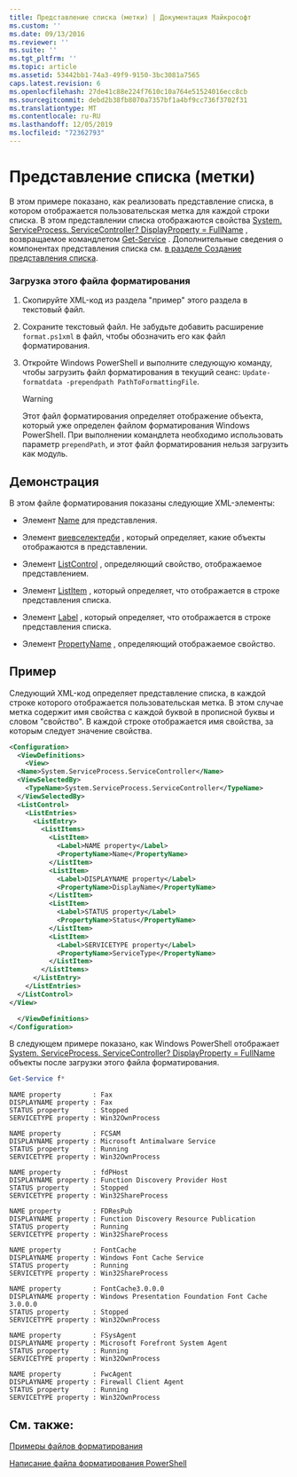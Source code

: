 ```yaml
---
title: Представление списка (метки) | Документация Майкрософт
ms.custom: ''
ms.date: 09/13/2016
ms.reviewer: ''
ms.suite: ''
ms.tgt_pltfrm: ''
ms.topic: article
ms.assetid: 53442bb1-74a3-49f9-9150-3bc3081a7565
caps.latest.revision: 6
ms.openlocfilehash: 27de41c88e224f7610c10a764e51524016ecc8cb
ms.sourcegitcommit: debd2b38fb8070a7357bf1a4bf9cc736f3702f31
ms.translationtype: MT
ms.contentlocale: ru-RU
ms.lasthandoff: 12/05/2019
ms.locfileid: "72362793"
---
```

# <a name="list-view-labels"></a>Представление списка (метки)

В этом примере показано, как реализовать представление списка, в котором отображается пользовательская метка для каждой строки списка. В этом представлении списка отображаются свойства [System. ServiceProcess. ServiceController? DisplayProperty = FullName](/dotnet/api/System.ServiceProcess.ServiceController) , возвращаемое командлетом [Get-Service](/powershell/module/Microsoft.PowerShell.Management/Get-Service) . Дополнительные сведения о компонентах представления списка см. [в разделе Создание представления списка](./creating-a-list-view.md).

### <a name="to-load-this-formatting-file"></a>Загрузка этого файла форматирования

1. Скопируйте XML-код из раздела "пример" этого раздела в текстовый файл.

2. Сохраните текстовый файл. Не забудьте добавить расширение `format.ps1xml` в файл, чтобы обозначить его как файл форматирования.

3. Откройте Windows PowerShell и выполните следующую команду, чтобы загрузить файл форматирования в текущий сеанс: `Update-formatdata -prependpath PathToFormattingFile`.

   > [!WARNING]
   > Этот файл форматирования определяет отображение объекта, который уже определен файлом форматирования Windows PowerShell. При выполнении командлета необходимо использовать параметр `prependPath`, и этот файл форматирования нельзя загрузить как модуль.

## <a name="demonstrates"></a>Демонстрация

В этом файле форматирования показаны следующие XML-элементы:

- Элемент [Name](./name-element-for-view-format.md) для представления.

- Элемент [виевселектедби](./viewselectedby-element-format.md) , который определяет, какие объекты отображаются в представлении.

- Элемент [ListControl](./listcontrol-element-format.md) , определяющий свойство, отображаемое представлением.

- Элемент [ListItem](./listitem-element-for-listitems-for-listcontrol-format.md) , который определяет, что отображается в строке представления списка.

- Элемент [Label](./label-element-for-listitem-for-listcontrol-format.md) , который определяет, что отображается в строке представления списка.

- Элемент [PropertyName](./propertyname-element-for-listitem-for-listcontrol-format.md) , определяющий отображаемое свойство.

## <a name="example"></a>Пример

Следующий XML-код определяет представление списка, в каждой строке которого отображается пользовательская метка. В этом случае метка содержит имя свойства с каждой буквой в прописной буквы и словом "свойство". В каждой строке отображается имя свойства, за которым следует значение свойства.

```xml
<Configuration>
  <ViewDefinitions>
    <View>
  <Name>System.ServiceProcess.ServiceController</Name>
  <ViewSelectedBy>
    <TypeName>System.ServiceProcess.ServiceController</TypeName>
  </ViewSelectedBy>
  <ListControl>
    <ListEntries>
      <ListEntry>
        <ListItems>
          <ListItem>
            <Label>NAME property</Label>
            <PropertyName>Name</PropertyName>
          </ListItem>
          <ListItem>
            <Label>DISPLAYNAME property</Label>
            <PropertyName>DisplayName</PropertyName>
          </ListItem>
          <ListItem>
            <Label>STATUS property</Label>
            <PropertyName>Status</PropertyName>
          </ListItem>
          <ListItem>
            <Label>SERVICETYPE property</Label>
            <PropertyName>ServiceType</PropertyName>
          </ListItem>
        </ListItems>
      </ListEntry>
    </ListEntries>
  </ListControl>
</View>

  </ViewDefinitions>
</Configuration>
```

В следующем примере показано, как Windows PowerShell отображает [System. ServiceProcess. ServiceController? DisplayProperty = FullName](/dotnet/api/System.ServiceProcess.ServiceController) объекты после загрузки этого файла форматирования.

```powershell
Get-Service f*
```

```output
NAME property        : Fax
DISPLAYNAME property : Fax
STATUS property      : Stopped
SERVICETYPE property : Win32OwnProcess

NAME property        : FCSAM
DISPLAYNAME property : Microsoft Antimalware Service
STATUS property      : Running
SERVICETYPE property : Win32OwnProcess

NAME property        : fdPHost
DISPLAYNAME property : Function Discovery Provider Host
STATUS property      : Stopped
SERVICETYPE property : Win32ShareProcess

NAME property        : FDResPub
DISPLAYNAME property : Function Discovery Resource Publication
STATUS property      : Running
SERVICETYPE property : Win32ShareProcess

NAME property        : FontCache
DISPLAYNAME property : Windows Font Cache Service
STATUS property      : Running
SERVICETYPE property : Win32ShareProcess

NAME property        : FontCache3.0.0.0
DISPLAYNAME property : Windows Presentation Foundation Font Cache 3.0.0.0
STATUS property      : Stopped
SERVICETYPE property : Win32OwnProcess

NAME property        : FSysAgent
DISPLAYNAME property : Microsoft Forefront System Agent
STATUS property      : Running
SERVICETYPE property : Win32OwnProcess

NAME property        : FwcAgent
DISPLAYNAME property : Firewall Client Agent
STATUS property      : Running
SERVICETYPE property : Win32OwnProcess
```

## <a name="see-also"></a>См. также:

[Примеры файлов форматирования](./examples-of-formatting-files.md)

[Написание файла форматирования PowerShell](./writing-a-powershell-formatting-file.md)
